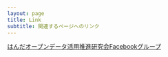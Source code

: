 ```yaml
---
layout: page
title: Link
subtitle: 関連するページへのリンク
---
```


[はんだオープンデータ活用推進研究会Facebookグループ](https://www.facebook.com/groups/handa.odp/)
